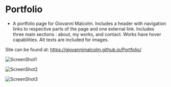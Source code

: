 # Portfolio

* A portfolio page for Giovanni Malcolm. Includes a header with navigation links to respective parts of the page and one external link. Includes three main sections : about, my works, and contact. Works have hover capabilities. Alt texts are included for images. 

Site can be found at: https://giovannimalcolm.github.io/Portfolio/

![ScreenShot1](https://github.com/giovannimalcolm/appPortfolio/blob/main/assets/images/Screen%20Shot%202021-09-15%20at%204.03.47%20PM.png?raw=true)

![ScreenShot2](https://github.com/giovannimalcolm/appPortfolio/blob/main/assets/images/Screen%20Shot%202021-09-15%20at%204.03.57%20PM.png?raw=true)

![ScreenShot3](https://github.com/giovannimalcolm/appPortfolio/blob/main/assets/images/Screen%20Shot%202021-09-15%20at%204.04.04%20PM.png?raw=true)

